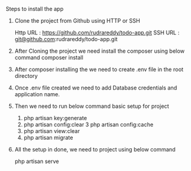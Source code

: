 Steps to install the app

1. Clone the project from Github using HTTP or SSH

    Http URL : https://github.com/rudrareddy/todo-app.git
    SSH URL : git@github.com:rudrareddy/todo-app.git

2. After Cloning the project we need install the composer using below command
    composer install

3. After composer installing the we need to create .env file in the root directory

4. Once .env file created we need to add Database credentials and application name.

5. Then we need to run below command basic setup for project

      1. php artisan key:generate
      2. php artisan config:clear
      3 php artisan config:cache
      4. php artisan view:clear
      5. php artisan migrate

6. All the setup in done, we need to project using below command

      php artisan serve         
